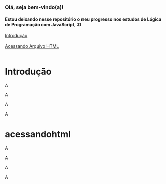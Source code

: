 ### Olá, seja bem-vindo(a)!<br/>
#### Estou deixando nesse repositório o meu progresso nos estudos de Lógica de Programação com JavaScript, :D

<p>
  <a href="#introducao">Introdução</a><br><br>
  <a href="#acessandohtml">Acessando Arquivo HTML</a><br><br>
</p>

# Introdução
<p>A</p>
<p>A</p>
<p>A</p>
<p>A</p>

# acessandohtml
<p>A</p>
<p>A</p>
<p>A</p>
<p>A</p>
